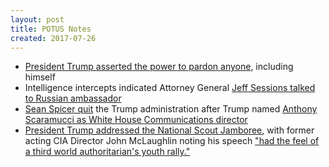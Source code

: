 ```yaml
---
layout: post
title: POTUS Notes
created: 2017-07-26
---
```


- [President Trump asserted the power to pardon anyone](https://www.washingtonpost.com/politics/trump-fires-off-volley-of-angry-tweets-on-russia-probe/2017/07/22/8e93d8f8-6ee6-11e7-abbc-a53480672286_story.html), including himself
- Intelligence intercepts indicated Attorney General [Jeff Sessions talked to Russian ambassador](https://www.washingtonpost.com/world/national-security/sessions-discussed-trump-campaign-related-matters-with-russian-ambassador-us-intelligence-intercepts-show/2017/07/21/3e704692-6e44-11e7-9c15-177740635e83_story.html)
- [Sean Spicer quit](https://www.reuters.com/article/us-usa-trump-spicer-idUSKBN1A6237) the Trump administration after Trump named [Anthony Scaramucci as White House Communications director](https://www.nytimes.com/2017/07/25/us/politics/scaramucci-on-white-house-leaks-fire-everybody.html)
- [President Trump addressed the National Scout Jamboree](http://www.pbs.org/newshour/rundown/watch-live-trump-speak-national-boy-scout-event/), with former acting CIA Director John McLaughlin noting his speech ["had the feel of a third world authoritarian's youth rally."](http://thehill.com/blogs/blog-briefing-room/343615-ex-cia-chief-trumps-boy-scout-speech-felt-like-third-world)